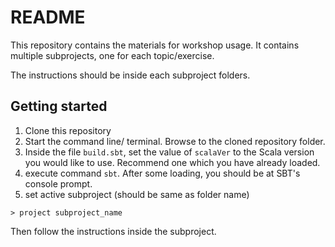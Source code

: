 # README #

This repository contains the materials for workshop usage. It contains multiple subprojects, one for each topic/exercise.

The instructions should be inside each subproject folders. 

## Getting started
1. Clone this repository
2. Start the command line/ terminal. Browse to the cloned repository folder.
3. Inside the file `build.sbt`, set the value of `scalaVer` to the Scala version you would like to use. Recommend one which you have already loaded.
4. execute command `sbt`. After some loading, you should be at SBT's console prompt.
5. set active subproject (should be same as folder name)
```
> project subproject_name
```

Then follow the instructions inside the subproject.

